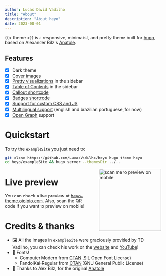 ```yaml
---
author: Lucas David Vadilho
title: "About"
description: "About heyo"
date: 2023-08-01
---
```


{{< theme >}} is a responsive, minimalist, and pretty theme built for [hugo](https://gohugo.io/), based on Alexander Bilz's [Anatole](https://github.com/lxndrblz/anatole).

## Features

- [x] Dark theme
- [x] [Cover images](https://heyo-theme.oioipio.com/post/thumbnail/)
- [x] [Pretty visualizations](https://heyo-theme.oioipio.com/post/sketches/) in the sidebar
- [x] [Table of Contents](https://heyo-theme.oioipio.com/post/sketches/post/toc/) in the sidebar
- [x] [Callout shortcode](https://heyo-theme.oioipio.com/post/callouts/)
- [x] [Badges shortcode](https://heyo-theme.oioipio.com/post/badges/)
- [x] [Support for custom CSS and JS](https://heyo-theme.oioipio.com/post/custom/)
- [x] [Multilingual support](https://gohugo.io/content-management/multilingual/) (english and brazilian portuguese, for now)
- [x] [Open Graph](https://gohugo.io/templates/internal/#configure-open-graph) support

# Quickstart

To try the `exampleSite` you just need to:

```sh
git clone https://github.com/LucasVadilho/heyo-hugo-theme heyo
cd heyo/exampleSite && hugo server --themesDir ../..
```
<img align="right" width="200" style="padding-left: 20px" alt="scan me to preview on mobile" src="https://github.com/LucasVadilho/heyo-hugo-theme/assets/7459017/6642e5b9-9b90-460c-9d45-18ae94bb5a6e"/>

# Live preview

You can check a live preview at [heyo-theme.oioipio.com](http://heyo-theme.oioipio.com/). Also, scan the QR code if you want to preview on mobile!

# Credits & thanks

- 🖼️ All the images in `exampleSite` were graciously provided by TD Vadilho, you can check his work on the [website](https://www.tdvadilho.com?utm_source=heyo) and [YouTube](https://www.youtube.com/channel/UCu4GsGZTk3wqYWbYhfo3rzw)!
- 🔡 Fonts!
  - Computer Modern from [CTAN](https://ctan.org/pkg/cm-unicode) (SIL Open Font License)
  - FandolKai-Regular from [CTAN](https://ctan.org/tex-archive/fonts/fandol) (GNU General Public License)
- 🍍 Thanks to Alex Bilz, for the original [Anatole](https://github.com/lxndrblz/anatole)